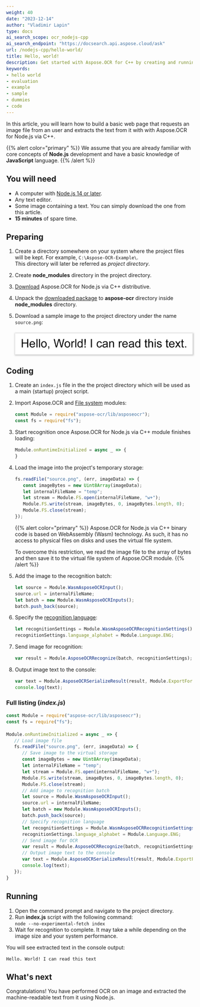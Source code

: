 ```yaml
---
weight: 40
date: "2023-12-14"
author: "Vladimir Lapin"
type: docs
ai_search_scope: ocr_nodejs-cpp
ai_search_endpoint: "https://docsearch.api.aspose.cloud/ask"
url: /nodejs-cpp/hello-world/
title: Hello, world!
description: Get started with Aspose.OCR for C++ by creating and running a bare minimum example.
keywords:
- hello world
- evaluation
- example
- sample
- dummies
- code
---
```


In this article, you will learn how to build a basic web page that requests an image file from an user and extracts the text from it with with Aspose.OCR for Node.js via C++.

{{% alert color="primary" %}} 
We assume that you are already familiar with core concepts of **Node.js** development and have a basic knowledge of **JavaScript** language.
{{% /alert %}} 

## You will need

- A computer with [Node.js 14 or later](/ocr/nodejs-cpp/system-requirements/).
- Any text editor.
- Some image containing a text. You can simply download the one from this article.
- **15 minutes** of spare time.

## Preparing

1. Create a directory somewhere on your system where the project files will be kept. For example, `C:\Aspose-OCR-Example\`.  
   This directory will later be referred as _project directory_.
2. Create **node_modules** directory in the project directory.
3. [Download](https://releases.aspose.com/ocr/nodejs-cpp/) Aspose.OCR for Node.js via C++ distributive.
4. Unpack the [downloaded package](/ocr/nodejs-cpp/installation/) to **aspose-ocr** directory inside **node_modules** directory.
5. Download a sample image to the project directory under the name `source.png`:
   
   <img src="source.png" alt="Source image" style="box-shadow: 1px 1px 4px 2px rgba(0,0,0,0.2);margin-top:8px;" />

## Coding

1. Create an `index.js` file in the the project directory which will be used as a main (startup) project script.
2. Import Aspose.OCR and [File system](https://nodejs.org/api/fs.html) modules:
   ```js
   const Module = require("aspose-ocr/lib/asposeocr");
   const fs = require("fs");
   ```

3. Start recognition once Aspose.OCR for Node.js via C++ module finishes loading:  

   ```js
   Module.onRuntimeInitialized = async _ => {
   }
   ```

4. Load the image into the project's temporary storage:  

   ```js
   fs.readFile("source.png", (err, imageData) => {
      const imageBytes = new Uint8Array(imageData);
      let internalFileName = "temp";
      let stream = Module.FS.open(internalFileName, "w+");
      Module.FS.write(stream, imageBytes, 0, imageBytes.length, 0);
      Module.FS.close(stream);
   });
   ```

   {{% alert color="primary" %}}
   Aspose.OCR for Node.js via C++ binary code is based on WebAssembly (Wasm) technology. As such, it has no access to physical files on disks and uses the virtual file system.

   To overcome this restriction, we read the image file to the array of bytes and then save it to the virtual file system of Aspose.OCR module.
   {{% /alert %}}

5. Add the image to the recognition batch:  

   ```js
   let source = Module.WasmAsposeOCRInput();
   source.url = internalFileName;
   let batch = new Module.WasmAsposeOCRInputs();
   batch.push_back(source);
   ```

6. Specify the [recognition language](/ocr/nodejs-cpp/recognition-languages/):  

   ```js
   let recognitionSettings = Module.WasmAsposeOCRRecognitionSettings();
   recognitionSettings.language_alphabet = Module.Language.ENG;
   ```

7. Send image for recognition:  

   ```js
   var result = Module.AsposeOCRRecognize(batch, recognitionSettings);
   ```

8. Output image text to the console:  

   ```js
   var text = Module.AsposeOCRSerializeResult(result, Module.ExportFormat.text);
   console.log(text);
   ```


### Full listing (_index.js_)

```js
const Module = require("aspose-ocr/lib/asposeocr");
const fs = require("fs");

Module.onRuntimeInitialized = async _ => {
   // Load image file
   fs.readFile("source.png", (err, imageData) => {
      // Save image to the virtual storage
      const imageBytes = new Uint8Array(imageData);
      let internalFileName = "temp";
      let stream = Module.FS.open(internalFileName, "w+");
      Module.FS.write(stream, imageBytes, 0, imageBytes.length, 0);
      Module.FS.close(stream);
      // Add image to recognition batch
      let source = Module.WasmAsposeOCRInput();
      source.url = internalFileName;
      let batch = new Module.WasmAsposeOCRInputs();
      batch.push_back(source);
      // Specify recognition language
      let recognitionSettings = Module.WasmAsposeOCRRecognitionSettings();
      recognitionSettings.language_alphabet = Module.Language.ENG;
      // Send image for OCR
      var result = Module.AsposeOCRRecognize(batch, recognitionSettings);
      // Output image text to the console
      var text = Module.AsposeOCRSerializeResult(result, Module.ExportFormat.text);
      console.log(text);
   });
}
```

## Running

1. Open the command prompt and navigate to the project directory.
2. Run **index.js** script with the following command:  
   `node --no-experimental-fetch index`
3. Wait for recognition to complete. It may take a while depending on the image size and your system performance.

You will see extracted text in the console output:

```
Hello. World! I can read this text
```

## What's next

Congratulations! You have performed OCR on an image and extracted the machine-readable text from it using Node.js.
